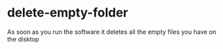 # delete-empty-folder

As soon as you run the software it deletes all the empty files you have on the disktop
